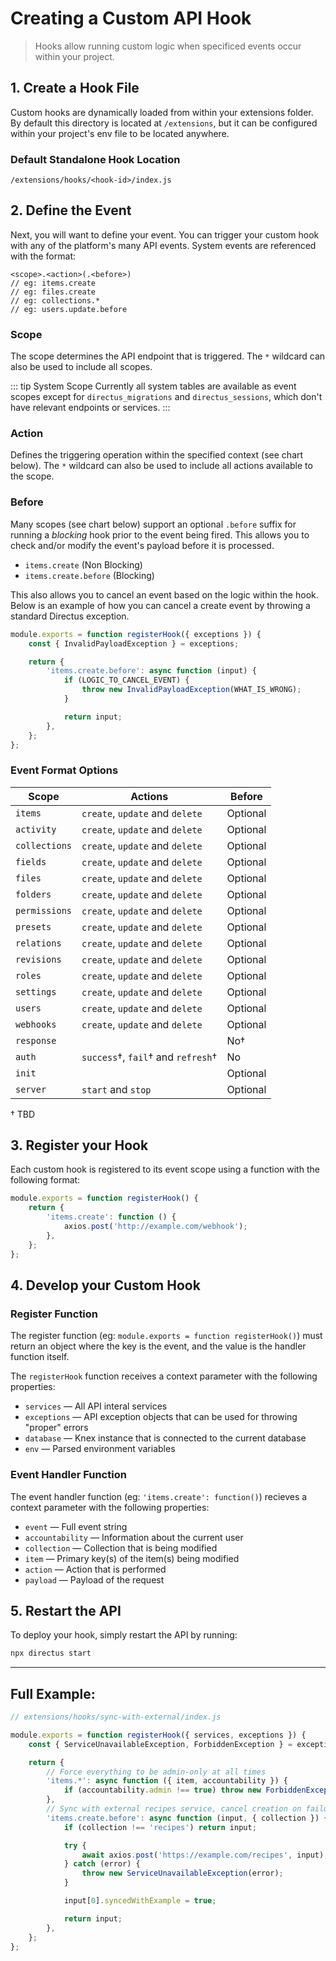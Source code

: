 # Creating a Custom API Hook

> Hooks allow running custom logic when specificed events occur within your project.

## 1. Create a Hook File

Custom hooks are dynamically loaded from within your extensions folder. By default this directory is located at
`/extensions`, but it can be configured within your project's env file to be located anywhere.

### Default Standalone Hook Location

```
/extensions/hooks/<hook-id>/index.js
```

## 2. Define the Event

Next, you will want to define your event. You can trigger your custom hook with any of the platform's many API events.
System events are referenced with the format:

```
<scope>.<action>(.<before>)
// eg: items.create
// eg: files.create
// eg: collections.*
// eg: users.update.before
```

### Scope

The scope determines the API endpoint that is triggered. The `*` wildcard can also be used to include all scopes.

<!-- prettier-ignore-start -->
::: tip
System Scope Currently all system tables are available as event scopes except for `directus_migrations` and
`directus_sessions`, which don't have relevant endpoints or services. 
:::
<!-- prettier-ignore-end -->

### Action

Defines the triggering operation within the specified context (see chart below). The `*` wildcard can also be used to
include all actions available to the scope.

### Before

Many scopes (see chart below) support an optional `.before` suffix for running a _blocking_ hook prior to the event
being fired. This allows you to check and/or modify the event's payload before it is processed.

- `items.create` (Non Blocking)
- `items.create.before` (Blocking)

This also allows you to cancel an event based on the logic within the hook. Below is an example of how you can cancel a
create event by throwing a standard Directus exception.

```js
module.exports = function registerHook({ exceptions }) {
	const { InvalidPayloadException } = exceptions;

	return {
		'items.create.before': async function (input) {
			if (LOGIC_TO_CANCEL_EVENT) {
				throw new InvalidPayloadException(WHAT_IS_WRONG);
			}

			return input;
		},
	};
};
```

### Event Format Options

| Scope         | Actions                            | Before   |
| ------------- | ---------------------------------- | -------- |
| `items`       | `create`, `update` and `delete`    | Optional |
| `activity`    | `create`, `update` and `delete`    | Optional |
| `collections` | `create`, `update` and `delete`    | Optional |
| `fields`      | `create`, `update` and `delete`    | Optional |
| `files`       | `create`, `update` and `delete`    | Optional |
| `folders`     | `create`, `update` and `delete`    | Optional |
| `permissions` | `create`, `update` and `delete`    | Optional |
| `presets`     | `create`, `update` and `delete`    | Optional |
| `relations`   | `create`, `update` and `delete`    | Optional |
| `revisions`   | `create`, `update` and `delete`    | Optional |
| `roles`       | `create`, `update` and `delete`    | Optional |
| `settings`    | `create`, `update` and `delete`    | Optional |
| `users`       | `create`, `update` and `delete`    | Optional |
| `webhooks`    | `create`, `update` and `delete`    | Optional |
| `response`    |                                    | No†      |
| `auth`        | `success`†, `fail`† and `refresh`† | No       |
| `init`        |                                    | Optional |
| `server`      | `start` and `stop`                 | Optional |

† TBD

## 3. Register your Hook

Each custom hook is registered to its event scope using a function with the following format:

```js
module.exports = function registerHook() {
	return {
		'items.create': function () {
			axios.post('http://example.com/webhook');
		},
	};
};
```

## 4. Develop your Custom Hook

### Register Function

The register function (eg: `module.exports = function registerHook()`) must return an object where the key is the event,
and the value is the handler function itself.

The `registerHook` function receives a context parameter with the following properties:

- `services` — All API interal services
- `exceptions` — API exception objects that can be used for throwing "proper" errors
- `database` — Knex instance that is connected to the current database
- `env` — Parsed environment variables

### Event Handler Function

The event handler function (eg: `'items.create': function()`) recieves a context parameter with the following
properties:

- `event` — Full event string
- `accountability` — Information about the current user
- `collection` — Collection that is being modified
- `item` — Primary key(s) of the item(s) being modified
- `action` — Action that is performed
- `payload` — Payload of the request

## 5. Restart the API

To deploy your hook, simply restart the API by running:

```bash
npx directus start
```

---

## Full Example:

```js
// extensions/hooks/sync-with-external/index.js

module.exports = function registerHook({ services, exceptions }) {
	const { ServiceUnavailableException, ForbiddenException } = exceptions;

	return {
		// Force everything to be admin-only at all times
		'items.*': async function ({ item, accountability }) {
			if (accountability.admin !== true) throw new ForbiddenException();
		},
		// Sync with external recipes service, cancel creation on failure
		'items.create.before': async function (input, { collection }) {
			if (collection !== 'recipes') return input;

			try {
				await axios.post('https://example.com/recipes', input);
			} catch (error) {
				throw new ServiceUnavailableException(error);
			}

			input[0].syncedWithExample = true;

			return input;
		},
	};
};
```
